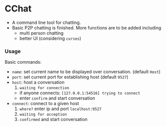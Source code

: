 # CChat
- A command line tool for chatting.
- Basic P2P chatting is finished. More functions are to be added including
  - multi person chatting
  - better UI (considering `curses`)

### Usage

Basic commands:

- `name`: set current name to be displayed over conversation. (default `Host`)
- `port`: set current port for establishing host (default `9527`)
- `host`: host a conversation
	1. `waiting for connection`
	-  if anyone connects: `[127.0.0.1:54516] trying to connect`
	- enter `confirm` and start conversation
- `connect`: connect to a given host
	1. `where?` enter ip and port `localhost:9527`
	2. `waiting for acception`
	3. `confirmed` and start conversation
